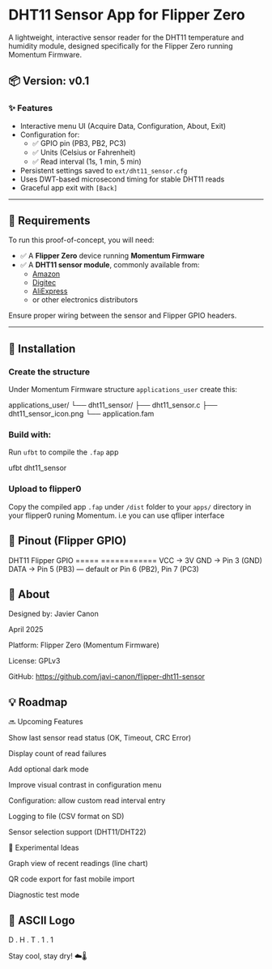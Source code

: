 # DHT11 Sensor App for Flipper Zero

A lightweight, interactive sensor reader for the DHT11 temperature and humidity module, designed specifically for the Flipper Zero running Momentum Firmware.

## 📦 Version: **v0.1**

### ✨ Features

- Interactive menu UI (Acquire Data, Configuration, About, Exit)
- Configuration for:
  - ✅ GPIO pin (PB3, PB2, PC3)
  - ✅ Units (Celsius or Fahrenheit)
  - ✅ Read interval (1s, 1 min, 5 min)
- Persistent settings saved to `ext/dht11_sensor.cfg`
- Uses DWT-based microsecond timing for stable DHT11 reads
- Graceful app exit with `[Back]`

---

## 🧪 Requirements

To run this proof-of-concept, you will need:

- ✅ A **Flipper Zero** device running **Momentum Firmware**
- ✅ A **DHT11 sensor module**, commonly available from:
  - [Amazon](https://www.amazon.com/)
  - [Digitec](https://www.digitec.ch/)
  - [AliExpress](https://www.aliexpress.com/)
  - or other electronics distributors

Ensure proper wiring between the sensor and Flipper GPIO headers.

---

## 📌 Installation

### Create the structure
Under Momentum Firmware structure `applications_user` create this:

applications_user/
└── dht11_sensor/
    ├── dht11_sensor.c
    ├── dht11_sensor_icon.png
    └── application.fam

### Build with:

Run `ufbt` to compile the `.fap` app

  ufbt dht11_sensor

### Upload to flipper0
Copy the compiled app `.fap` under `/dist` folder to your `apps/` directory in your flipper0 runing Momentum. i.e you can use qfliper interface


## 📐 Pinout (Flipper GPIO)

DHT11     Flipper GPIO
=====     ============
VCC   →   3V
GND   →   Pin 3 (GND)
DATA  →   Pin 5 (PB3) — default
           or Pin 6 (PB2), Pin 7 (PC3)

## 🧾 About

Designed by: Javier Canon

April 2025

Platform: Flipper Zero (Momentum Firmware)

License: GPLv3

GitHub: https://github.com/javi-canon/flipper-dht11-sensor

## 💡 Roadmap

🔜 Upcoming Features

Show last sensor read status (OK, Timeout, CRC Error)

Display count of read failures

Add optional dark mode

Improve visual contrast in configuration menu

Configuration: allow custom read interval entry

Logging to file (CSV format on SD)

Sensor selection support (DHT11/DHT22)

🧪 Experimental Ideas

Graph view of recent readings (line chart)

QR code export for fast mobile import

Diagnostic test mode

## 🎨 ASCII Logo

  D . H . T . 1 . 1

Stay cool, stay dry! ☁️🌡️
